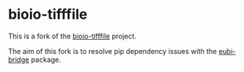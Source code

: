 # bioio-tifffile

This is a fork of the [bioio-tifffile](https://github.com/bioio-devs/bioio-tifffile) project.

The aim of this fork is to resolve pip dependency issues with the [eubi-bridge](https://github.com/Euro-BioImaging/EuBI-Bridge) package.


